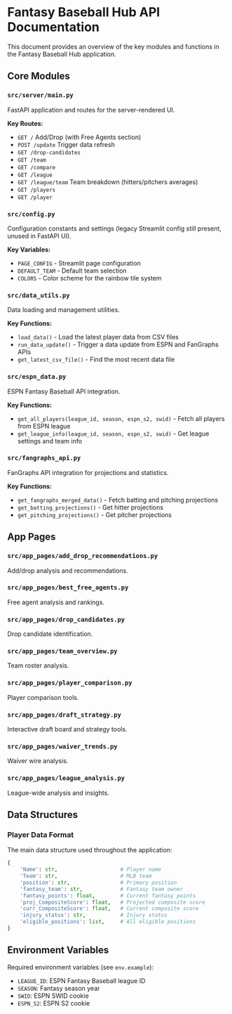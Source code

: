 # Fantasy Baseball Hub API Documentation

This document provides an overview of the key modules and functions in the Fantasy Baseball Hub application.

## Core Modules

### `src/server/main.py`
FastAPI application and routes for the server-rendered UI.

**Key Routes:**
- `GET /` Add/Drop (with Free Agents section)
- `POST /update` Trigger data refresh
- `GET /drop-candidates`
- `GET /team`
- `GET /compare`
- `GET /league`
- `GET /league/team` Team breakdown (hitters/pitchers averages)
- `GET /players`
- `GET /player`

### `src/config.py`
Configuration constants and settings (legacy Streamlit config still present, unused in FastAPI UI).

**Key Variables:**
- `PAGE_CONFIG` - Streamlit page configuration
- `DEFAULT_TEAM` - Default team selection
- `COLORS` - Color scheme for the rainbow tile system

### `src/data_utils.py`
Data loading and management utilities.

**Key Functions:**
- `load_data()` - Load the latest player data from CSV files
- `run_data_update()` - Trigger a data update from ESPN and FanGraphs APIs
- `get_latest_csv_file()` - Find the most recent data file

### `src/espn_data.py`
ESPN Fantasy Baseball API integration.

**Key Functions:**
- `get_all_players(league_id, season, espn_s2, swid)` - Fetch all players from ESPN league
- `get_league_info(league_id, season, espn_s2, swid)` - Get league settings and team info

### `src/fangraphs_api.py`
FanGraphs API integration for projections and statistics.

**Key Functions:**
- `get_fangraphs_merged_data()` - Fetch batting and pitching projections
- `get_batting_projections()` - Get hitter projections
- `get_pitching_projections()` - Get pitcher projections

## App Pages

### `src/app_pages/add_drop_recommendations.py`
Add/drop analysis and recommendations.

### `src/app_pages/best_free_agents.py`
Free agent analysis and rankings.

### `src/app_pages/drop_candidates.py`
Drop candidate identification.

### `src/app_pages/team_overview.py`
Team roster analysis.

### `src/app_pages/player_comparison.py`
Player comparison tools.

### `src/app_pages/draft_strategy.py`
Interactive draft board and strategy tools.

### `src/app_pages/waiver_trends.py`
Waiver wire analysis.

### `src/app_pages/league_analysis.py`
League-wide analysis and insights.

## Data Structures

### Player Data Format
The main data structure used throughout the application:

```python
{
    'Name': str,                    # Player name
    'Team': str,                    # MLB team
    'position': str,                # Primary position
    'fantasy_team': str,            # Fantasy team owner
    'fantasy_points': float,        # Current fantasy points
    'proj_CompositeScore': float,   # Projected composite score
    'curr_CompositeScore': float,   # Current composite score
    'injury_status': str,           # Injury status
    'eligible_positions': list,     # All eligible positions
}
```

## Environment Variables

Required environment variables (see `env.example`):

- `LEAGUE_ID`: ESPN Fantasy Baseball league ID
- `SEASON`: Fantasy season year
- `SWID`: ESPN SWID cookie
- `ESPN_S2`: ESPN S2 cookie 